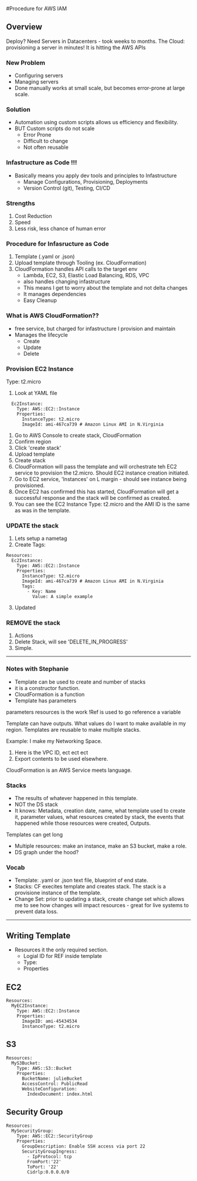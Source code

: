 #Procedure for AWS IAM 

## Overview
Deploy? Need Servers in Datacenters - took weeks to months.
    The Cloud: provisioning a server in minutes!
It is hitting the AWS APIs 

### New Problem
* Configuring servers
* Managing servers
* Done manually works at small scale, but becomes error-prone at large scale.
  
### Solution
* Automation using custom scripts allows us efficiency and flexibility.
* BUT Custom scripts do not scale
  * Error Prone
  * Difficult to change
  * Not often reusable

### Infastructure as Code !!!
* Basically means you apply dev tools and principles to Infastructure
  * Manage Configurations, Provisioning, Deployments
  * Version Control (git), Testing, CI/CD

### Strengths
1. Cost Reduction
2. Speed
3. Less risk, less chance of human error

### Procedure for Infasructure as Code
1. Template (.yaml or .json)
2. Upload template through Tooling (ex. CloudFormation)
3. CloudFormation handles API calls to the target env
   * Lambda, EC2, S3, Elastic Load Balancing, RDS, VPC
   * also handles changing infastructure 
   * This means I get to worry about the template and not delta changes
   * It manages dependencies
   * Easy Cleanup

### What is AWS CloudFormation??
* free service, but charged for infastructure I provision and maintain
* Manages the lifecycle
  * Create
  * Update
  * Delete

### Provision EC2 Instance 
Type: t2.micro
1. Look at YAML file
```Resources:
  Ec2Instance:
    Type: AWS::EC2::Instance
    Properties:
      InstanceType: t2.micro
      ImageId: ami-467ca739 # Amazon Linux AMI in N.Virginia
```
1. Go to AWS Console to create stack, CloudFormation
2. Confirm region
3. Click 'create stack'
4. Upload template 
5. Create stack
6. CloudFormation will pass the template and will orchestrate teh EC2 service to provision the t2.micro. Should EC2 instance creation initiated.
7. Go to EC2 service, 'Instances' on L margin - should see instance being provisioned.
8. Once EC2 has confirmed this has started, CloudFormation will get a successful response and the stack will be confirmed as created. 
9. You can see the EC2 Instance Type: t2.micro and the AMI ID is the same as was in the template. 

### UPDATE the stack
1. Lets setup a nametag
2. Create Tags:
```
Resources:
  Ec2Instance:
    Type: AWS::EC2::Instance
    Properties:
      InstanceType: t2.micro
      ImageId: ami-467ca739 # Amazon Linux AMI in N.Virginia
      Tags:
        - Key: Name
          Value: A simple example
```
3. Updated 

### REMOVE the stack

1. Actions
2. Delete Stack, will see 'DELETE_IN_PROGRESS'
3. Simple. 

-----------------------------------------------------------

### Notes with Stephanie

* Template can be used to create and number of stacks
* it is a constructor function. 
* CloudFormation is a function
* Template has parameters

parameters
resources is the work
!Ref is used to go reference a variable

Template can have outputs. What values do I want to make available in my region. 
Templates are reusable to make multiple stacks.

Example: I make my Networking Space.
1. Here is the VPC ID, ect ect ect 
2. Export contents to be used elsewhere.

CloudFormation is an AWS Service meets language.

### Stacks
* The results of whatever happened in this template. 
* NOT the DS stack
* It knows: Metadata, creation date, name, what template used to create it, parameter values, what resources created by stack, the events that happened while those resources were created, Outputs.

Templates can get long
* Multiple resources: make an instance, make an S3 bucket, make a role.
* DS graph under the hood?

### Vocab
* Template: .yaml or .json text file, blueprint of end state.
* Stacks: CF execites template and creates stack. The stack is a provisione instance of the template.
* Change Set: prior to updating a stack, create change set which allows me to see how changes will impact resources - great for live systems to prevent data loss.

-------------------------------------------------------------------

## Writing Template
* Resources it the only required section.
  * Logial ID for REF inside template
  * Type: 
  * Properties

## EC2
``` 
Resources:
  MyEC2Instance:
    Type: AWS::EC2::Instance
    Properties:
      ImageID: ami-45434534
      InstanceType: t2.micro
```

## S3
```
Resources:
  MyS3Bucket:
    Type: AWS::S3::Bucket
    Properties:
      BucketName: julieBucket
      AccessControl: PublicRead
      WebsiteConfiguration:
        IndexDocument: index.html
```

## Security Group
```
Resources:
  MySecurityGroup:
    Type: AWS::EC2::SecurityGroup
    Properties:
      GroupDescription: Enable SSH access via port 22
      SecurityGroupIngress:
        - IpProtocol: tcp
        FromPort:'22'
        ToPort: '22'
        Cidrlp:0.0.0.0/0
```

